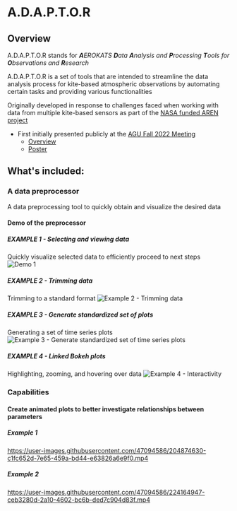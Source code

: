 # A.D.A.P.T.O.R

## Overview
A.D.A.P.T.O.R stands for _**A**EROKATS **D**ata **A**nalysis and **P**rocessing **T**ools for **O**bservations and **R**esearch_
<br>

A.D.A.P.T.O.R is a set of tools that are intended to streamline the data analysis process for kite-based atmospheric observations by automating certain tasks and providing various functionalities
<br>

Originally developed in response to challenges faced when working with data from multiple kite-based sensors as part of the [NASA funded AREN project](https://www.globe.gov/web/aren-project)
<br>
- First initially presented publicly at the [AGU Fall 2022 Meeting](https://www.agu.org/fall-meeting)
  - [Overview](https://agu.confex.com/agu/fm22/meetingapp.cgi/Paper/1156995)
  - [Poster](https://agu2022fallmeeting-agu.ipostersessions.com/default.aspx?s=A9-42-65-2A-F6-85-26-13-75-E8-46-13-BA-DA-28-8D&guestview=true)

## What's included:
### A data preprocessor
A data preprocessing tool to quickly obtain and visualize the desired data

#### Demo of the preprocessor
##### EXAMPLE 1 - Selecting and viewing data
Quickly visualize selected data to efficiently proceed to next steps
![Demo 1](https://user-images.githubusercontent.com/47094586/223017283-c4f85638-4e75-4197-a84f-d97bae76985e.gif)
##### EXAMPLE 2 - Trimming data
Trimming to a standard format
![Example 2 - Trimming data](https://user-images.githubusercontent.com/47094586/223018697-ec59f3d5-4489-4cb1-b938-97558ff348d4.gif)
##### EXAMPLE 3 - Generate standardized set of plots
Generating a set of time series plots
![Example 3 - Generate standardized set of time series plots](https://user-images.githubusercontent.com/47094586/223020526-c2cc12e9-f2b2-4cea-8cb3-0384720f7443.gif)
##### EXAMPLE 4 - Linked Bokeh plots
Highlighting, zooming, and hovering over data
![Example 4 - Interactivity](https://user-images.githubusercontent.com/47094586/223021039-64039978-1436-4c2e-aa79-529374749065.gif)

### Capabilities
#### Create animated plots to better investigate relationships between parameters
##### Example 1
https://user-images.githubusercontent.com/47094586/204874630-c1fc652d-7e65-459a-bd44-e63826a6e9f0.mp4

##### Example 2
https://user-images.githubusercontent.com/47094586/224164947-ceb3280d-2a10-4602-bc6b-ded7c904d83f.mp4
